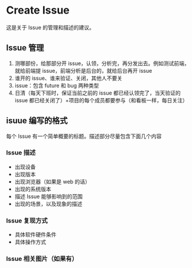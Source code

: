 # Create Issue

这是关于 Issue 的管理和描述的建议。

## Issue 管理

1. 测哪部份，给那部分开 issue，认领，分析完，再分发出去。例如测试前端，就给前端提 issue，前端分析是后台的，就给后台再开 issue
2. 谁开的 issue、谁来验证、关闭，其他人不要关
3. issue：包含 future 和 bug 两种类型
4. 日清（每天下班时，保证当前之前的 issue 都已经认领完了，当天验证的 issue 都已经关闭了）+项目的每个成员都要参与（和看板一样，每日关注）

## isuue 编写的格式

每个 Issue 有一个简单概要的标题。描述部分尽量包含下面几个内容

### Issue 描述

- 出现设备
- 出现版本
- 出现浏览器（如果是 web 的话）
- 出现的系统版本
- 描述 Issue 能够影响到的范围
- 出现的场景，以及现象的描述

### Issue 复现方式

- 具体软件硬件条件
- 具体操作方式

### Issue 相关图片（如果有）
